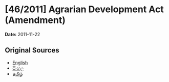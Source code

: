 # [46/2011] Agrarian Development Act (Amendment)

**Date:** 2011-11-22

## Original Sources

- [English](https://documents.gov.lk/view/acts/2011/11/46-2011_E.pdf)
- [සිංහල](https://documents.gov.lk/view/acts/2011/11/46-2011_S.pdf)
- [தமிழ்](https://documents.gov.lk/view/acts/2011/11/46-2011_T.pdf)
